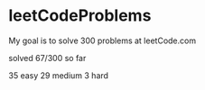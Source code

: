 # leetCodeProblems
My goal is to solve 300 problems at leetCode.com

solved 67/300 so far

35 easy
29 medium
3 hard
